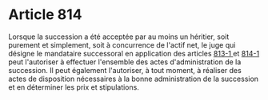 # Article 814

Lorsque la succession a été acceptée par au moins un héritier, soit purement et simplement, soit à concurrence de l'actif net, le juge qui désigne le mandataire successoral en application des articles <a href='/affichCodeArticle.do?cidTexte=LEGITEXT000006070721&idArticle=LEGIARTI000006432250&dateTexte=&categorieLien=cid' title='Code civil - art. 813-1 (V)'>813-1 </a>et <a href='/affichCodeArticle.do?cidTexte=LEGITEXT000006070721&idArticle=LEGIARTI000006432324&dateTexte=&categorieLien=cid' title='Code civil - art. 814-1 (V)'>814-1</a> peut l'autoriser à effectuer l'ensemble des actes d'administration de la succession. Il peut également l'autoriser, à tout moment, à réaliser des actes de disposition nécessaires à la bonne administration de la succession et en déterminer les prix et stipulations.